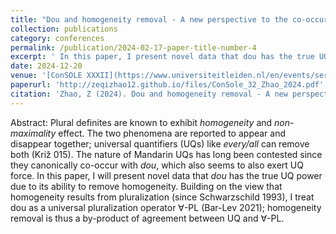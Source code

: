 ```yaml
---
title: "Dou and homogeneity removal - A new perspective to the co-occurrence puzzle"
collection: publications
category: conferences
permalink: /publication/2024-02-17-paper-title-number-4
excerpt: ' In this paper, I present novel data that dou has the true UQ power due to its ability to remove homogeneity.'
date: 2024-12-20
venue: '[ConSOLE XXXII](https://www.universiteitleiden.nl/en/events/series/sole#console-xxxii-2024)'
paperurl: 'http://zeqizhao12.github.io/files/ConSole_32_Zhao_2024.pdf'
citation: 'Zhao, Z (2024). Dou and homogeneity removal - A new perspective to the co-occurrence puzzle. Proceedings of ConSOLE XXXII.'
---
```


Abstract: Plural definites are known to exhibit *homogeneity* and *non-maximality* effect. The two phenomena are reported to appear and disappear together; universal quantifiers (UQs) like *every/all* can remove both (Križ 015). The nature of Mandarin UQs has long been contested since they canonically co-occur with *dou*, which also seems to also exert UQ force. In this paper, I will present novel data that *dou* has the true UQ power due to its ability to remove homogeneity. Building on the view that homogeneity results from pluralization (since Schwarzschild 1993), I treat dou as a universal pluralization operator ∀-PL (Bar-Lev 2021); homogeneity removal is thus a by-product of agreement between UQ and ∀-PL.
